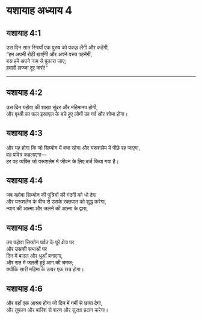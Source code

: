 # यशायाह अध्याय 4

## यशायाह 4:1  
उस दिन सात स्त्रियाँ एक पुरुष को पकड़ लेंगी और कहेंगी,  
“हम अपनी रोटी खाएँगी और अपने वस्त्र पहनेंगी,  
बस हमें अपने नाम से पुकारा जाए;  
हमारी लज्जा दूर करो!”

---

## यशायाह 4:2  
उस दिन यहोवा की शाखा सुंदर और महिमामय होगी,  
और पृथ्वी का फल इस्राएल के बचे हुए लोगों का गर्व और शोभा होगा।

## यशायाह 4:3  
और यह होगा कि जो सिय्योन में बचा रहेगा और यरूशलेम में पीछे रह जाएगा,  
वह पवित्र कहलाएगा—  
हर वह व्यक्ति जो यरूशलेम में जीवन के लिए दर्ज किया गया है।

## यशायाह 4:4  
जब यहोवा सिय्योन की पुत्रियों की गंदगी को धो देगा  
और यरूशलेम के बीच से उसके रक्तपात को शुद्ध करेगा,  
न्याय की आत्मा और जलने की आत्मा के द्वारा,

## यशायाह 4:5  
तब यहोवा सिय्योन पर्वत के पूरे क्षेत्र पर  
और उसकी सभाओं पर  
दिन में बादल और धुआँ बनाएगा,  
और रात में जलती हुई आग की चमक;  
क्योंकि सारी महिमा के ऊपर एक छत्र होगा।

## यशायाह 4:6  
और वहाँ एक आश्रय होगा जो दिन में गर्मी से छाया देगा,  
और तूफान और बारिश से शरण और सुरक्षा प्रदान करेगा।
